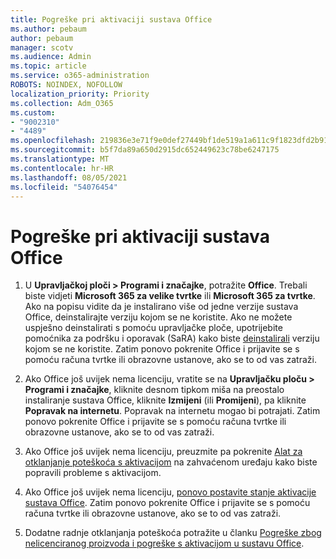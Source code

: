 ```yaml
---
title: Pogreške pri aktivaciji sustava Office
ms.author: pebaum
author: pebaum
manager: scotv
ms.audience: Admin
ms.topic: article
ms.service: o365-administration
ROBOTS: NOINDEX, NOFOLLOW
localization_priority: Priority
ms.collection: Adm_O365
ms.custom:
- "9002310"
- "4489"
ms.openlocfilehash: 219836e3e71f9e0def27449bf1de519a1a611c9f1823dfd2b918f93345ccdc6a
ms.sourcegitcommit: b5f7da89a650d2915dc652449623c78be6247175
ms.translationtype: MT
ms.contentlocale: hr-HR
ms.lasthandoff: 08/05/2021
ms.locfileid: "54076454"
---
```

# <a name="office-activation-errors"></a>Pogreške pri aktivaciji sustava Office

1. U **Upravljačkoj ploči > Programi i značajke**, potražite **Office**. Trebali biste vidjeti **Microsoft 365 za velike tvrtke** ili **Microsoft 365 za tvrtke**. Ako na popisu vidite da je instalirano više od jedne verzije sustava Office, deinstalirajte verziju kojom se ne koristite. Ako ne možete uspješno deinstalirati s pomoću upravljačke ploče, upotrijebite pomoćnika za podršku i oporavak (SaRA) kako biste [deinstalirali](https://aka.ms/SARA-OfficeUninstall-Alchemy) verziju kojom se ne koristite. Zatim ponovo pokrenite Office i prijavite se s pomoću računa tvrtke ili obrazovne ustanove, ako se to od vas zatraži. 

2. Ako Office još uvijek nema licenciju, vratite se na **Upravljačku ploču > Programi i značajke**, kliknite desnom tipkom miša na preostalo instaliranje sustava Office, kliknite **Izmijeni** (ili **Promijeni**), pa kliknite **Popravak na internetu**. Popravak na internetu mogao bi potrajati. Zatim ponovo pokrenite Office i prijavite se s pomoću računa tvrtke ili obrazovne ustanove, ako se to od vas zatraži. 

3. Ako Office još uvijek nema licenciju, preuzmite pa pokrenite [Alat za otklanjanje poteškoća s aktivacijom](https://aka.ms/SARA-OfficeActivation-Alchemy) na zahvaćenom uređaju kako biste popravili probleme s aktivacijom. 

4. Ako Office još uvijek nema licenciju, [ponovo postavite stanje aktivacije sustava Office](https://docs.microsoft.com/office365/troubleshoot/activation/reset-office-365-proplus-activation-state). Zatim ponovo pokrenite Office i prijavite se s pomoću računa tvrtke ili obrazovne ustanove, ako se to od vas zatraži.  

5. Dodatne radnje otklanjanja poteškoća potražite u članku [Pogreške zbog nelicenciranog proizvoda i pogreške s aktivacijom u sustavu Office](https://support.office.com/article/unlicensed-product-and-activation-errors-in-office-0d23d3c0-c19c-4b2f-9845-5344fedc4380).

